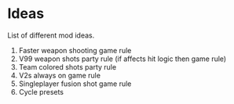 # Ideas

List of different mod ideas.

1. Faster weapon shooting game rule
2. V99 weapon shots party rule (if affects hit logic then game rule)
3. Team colored shots party rule
4. V2s always on game rule
5. Singleplayer fusion shot game rule
6. Cycle presets
